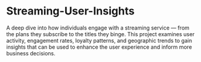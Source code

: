 # Streaming-User-Insights
A deep dive into how individuals engage with a streaming service — from the plans they subscribe to the titles they binge. This project examines user activity, engagement rates, loyalty patterns, and geographic trends to gain insights that can be used to enhance the user experience and inform more  business decisions.
